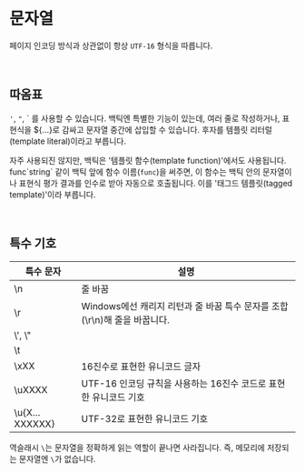 

# 문자열

페이지 인코딩 방식과 상관없이 항상 `UTF-16` 형식을 따릅니다.

<br>

## 따옴표

`'`, `"`, ` 를 사용할 수 있습니다. 
백틱엔 특별한 기능이 있는데, 여러 줄로 작성하거나, 표현식을 ${…}로 감싸고 문자열 중간에 삽입할 수 있습니다.
후자를 템플릿 리터럴(template literal)이라고 부릅니다.

자주 사용되진 않지만, 백틱은 '템플릿 함수(template function)'에서도 사용됩니다.
func\`string\` 같이 백틱 앞에 함수 이름(`func`)을 써주면, 
이 함수는 백틱 안의 문자열이나 표현식 평가 결과를 인수로 받아 자동으로 호출됩니다.
이를 '태그드 템플릿(tagged template)'이라 부릅니다.

<br>

## 특수 기호

|특수 문자|설명|
|------|---|
|\n|줄 바꿈|
|\r|Windows에선 캐리지 리턴과 줄 바꿈 특수 문자를 조합(\r\n)해 줄을 바꿉니다. |
|\\', \\"||
|\t||
|\xXX|16진수로 표현한 유니코드 글자|
|\uXXXX|UTF-16 인코딩 규칙을 사용하는 16진수 코드로 표현한 유니코드 기호|
|\u{X…XXXXXX}|UTF-32로 표현한 유니코드 기호|

역슬래시 `\`는 문자열을 정확하게 읽는 역할이 끝나면 사라집니다. 즉, 메모리에 저장되는 문자열엔 `\`가 없습니다.
